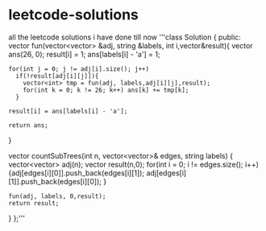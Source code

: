 # leetcode-solutions
all the leetcode solutions i have done till now
'''class Solution {
public:
  vector<int> fun(vector<vector<int>> &adj, string &labels, int i,vector<int>&result){
    vector<int> ans(26, 0);
    result[i] = 1;
    ans[labels[i] - 'a'] = 1;
    
    for(int j = 0; j != adj[i].size(); j++)
      if(!result[adj[i][j]]){
        vector<int> tmp = fun(adj, labels,adj[i][j],result);
        for(int k = 0; k != 26; k++) ans[k] += tmp[k];
      }
    
    result[i] = ans[labels[i] - 'a'];
    
    return ans;
  }
  
  vector<int> countSubTrees(int n, vector<vector<int>>& edges, string labels) {
    vector<vector<int>> adj(n);
    vector<int> result(n,0);
    for(int i = 0; i != edges.size(); i++)
     {adj[edges[i][0]].push_back(edges[i][1]);
      adj[edges[i][1]].push_back(edges[i][0]);
     }
    
    fun(adj, labels, 0,result);
    return result;
  }
};'''
